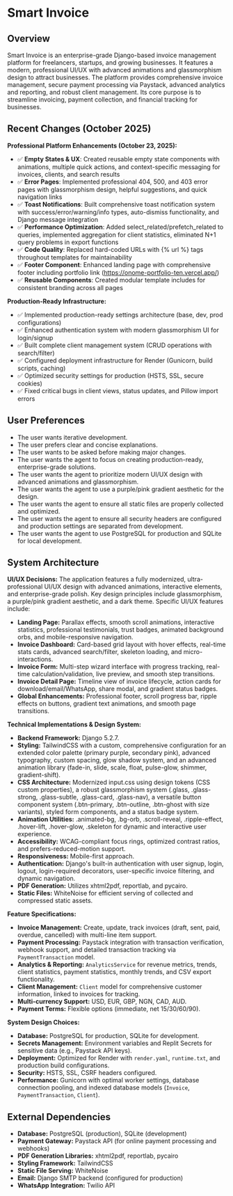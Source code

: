 # Smart Invoice

## Overview
Smart Invoice is an enterprise-grade Django-based invoice management platform for freelancers, startups, and growing businesses. It features a modern, professional UI/UX with advanced animations and glassmorphism design to attract businesses. The platform provides comprehensive invoice management, secure payment processing via Paystack, advanced analytics and reporting, and robust client management. Its core purpose is to streamline invoicing, payment collection, and financial tracking for businesses.

## Recent Changes (October 2025)
**Professional Platform Enhancements (October 23, 2025):**
- ✅ **Empty States & UX**: Created reusable empty state components with animations, multiple quick actions, and context-specific messaging for invoices, clients, and search results
- ✅ **Error Pages**: Implemented professional 404, 500, and 403 error pages with glassmorphism design, helpful suggestions, and quick navigation links
- ✅ **Toast Notifications**: Built comprehensive toast notification system with success/error/warning/info types, auto-dismiss functionality, and Django message integration
- ✅ **Performance Optimization**: Added select_related/prefetch_related to queries, implemented aggregation for client statistics, eliminated N+1 query problems in export functions
- ✅ **Code Quality**: Replaced hard-coded URLs with {% url %} tags throughout templates for maintainability
- ✅ **Footer Component**: Enhanced landing page with comprehensive footer including portfolio link (https://onome-portfolio-ten.vercel.app/)
- ✅ **Reusable Components**: Created modular template includes for consistent branding across all pages

**Production-Ready Infrastructure:**
- ✅ Implemented production-ready settings architecture (base, dev, prod configurations)
- ✅ Enhanced authentication system with modern glassmorphism UI for login/signup
- ✅ Built complete client management system (CRUD operations with search/filter)
- ✅ Configured deployment infrastructure for Render (Gunicorn, build scripts, caching)
- ✅ Optimized security settings for production (HSTS, SSL, secure cookies)
- ✅ Fixed critical bugs in client views, status updates, and Pillow import errors

## User Preferences
- The user wants iterative development.
- The user prefers clear and concise explanations.
- The user wants to be asked before making major changes.
- The user wants the agent to focus on creating production-ready, enterprise-grade solutions.
- The user wants the agent to prioritize modern UI/UX design with advanced animations and glassmorphism.
- The user wants the agent to use a purple/pink gradient aesthetic for the design.
- The user wants the agent to ensure all static files are properly collected and optimized.
- The user wants the agent to ensure all security headers are configured and production settings are separated from development.
- The user wants the agent to use PostgreSQL for production and SQLite for local development.

## System Architecture
**UI/UX Decisions:**
The application features a fully modernized, ultra-professional UI/UX design with advanced animations, interactive elements, and enterprise-grade polish. Key design principles include glassmorphism, a purple/pink gradient aesthetic, and a dark theme. Specific UI/UX features include:
- **Landing Page:** Parallax effects, smooth scroll animations, interactive statistics, professional testimonials, trust badges, animated background orbs, and mobile-responsive navigation.
- **Invoice Dashboard:** Card-based grid layout with hover effects, real-time stats cards, advanced search/filter, skeleton loading, and micro-interactions.
- **Invoice Form:** Multi-step wizard interface with progress tracking, real-time calculation/validation, live preview, and smooth step transitions.
- **Invoice Detail Page:** Timeline view of invoice lifecycle, action cards for download/email/WhatsApp, share modal, and gradient status badges.
- **Global Enhancements:** Professional footer, scroll progress bar, ripple effects on buttons, gradient text animations, and smooth page transitions.

**Technical Implementations & Design System:**
- **Backend Framework:** Django 5.2.7.
- **Styling:** TailwindCSS with a custom, comprehensive configuration for an extended color palette (primary purple, secondary pink), advanced typography, custom spacing, glow shadow system, and an advanced animation library (fade-in, slide, scale, float, pulse-glow, shimmer, gradient-shift).
- **CSS Architecture:** Modernized input.css using design tokens (CSS custom properties), a robust glassmorphism system (.glass, .glass-strong, .glass-subtle, .glass-card, .glass-nav), a versatile button component system (.btn-primary, .btn-outline, .btn-ghost with size variants), styled form components, and a status badge system.
- **Animation Utilities:** .animated-bg, .bg-orb, .scroll-reveal, .ripple-effect, .hover-lift, .hover-glow, .skeleton for dynamic and interactive user experience.
- **Accessibility:** WCAG-compliant focus rings, optimized contrast ratios, and prefers-reduced-motion support.
- **Responsiveness:** Mobile-first approach.
- **Authentication:** Django's built-in authentication with user signup, login, logout, login-required decorators, user-specific invoice filtering, and dynamic navigation.
- **PDF Generation:** Utilizes xhtml2pdf, reportlab, and pycairo.
- **Static Files:** WhiteNoise for efficient serving of collected and compressed static assets.

**Feature Specifications:**
- **Invoice Management:** Create, update, track invoices (draft, sent, paid, overdue, cancelled) with multi-line item support.
- **Payment Processing:** Paystack integration with transaction verification, webhook support, and detailed transaction tracking via `PaymentTransaction` model.
- **Analytics & Reporting:** `AnalyticsService` for revenue metrics, trends, client statistics, payment statistics, monthly trends, and CSV export functionality.
- **Client Management:** `Client` model for comprehensive customer information, linked to invoices for tracking.
- **Multi-currency Support:** USD, EUR, GBP, NGN, CAD, AUD.
- **Payment Terms:** Flexible options (immediate, net 15/30/60/90).

**System Design Choices:**
- **Database:** PostgreSQL for production, SQLite for development.
- **Secrets Management:** Environment variables and Replit Secrets for sensitive data (e.g., Paystack API keys).
- **Deployment:** Optimized for Render with `render.yaml`, `runtime.txt`, and production build configurations.
- **Security:** HSTS, SSL, CSRF headers configured.
- **Performance:** Gunicorn with optimal worker settings, database connection pooling, and indexed database models (`Invoice`, `PaymentTransaction`, `Client`).

## External Dependencies
- **Database:** PostgreSQL (production), SQLite (development)
- **Payment Gateway:** Paystack API (for online payment processing and webhooks)
- **PDF Generation Libraries:** xhtml2pdf, reportlab, pycairo
- **Styling Framework:** TailwindCSS
- **Static File Serving:** WhiteNoise
- **Email:** Django SMTP backend (configured for production)
- **WhatsApp Integration:** Twilio API